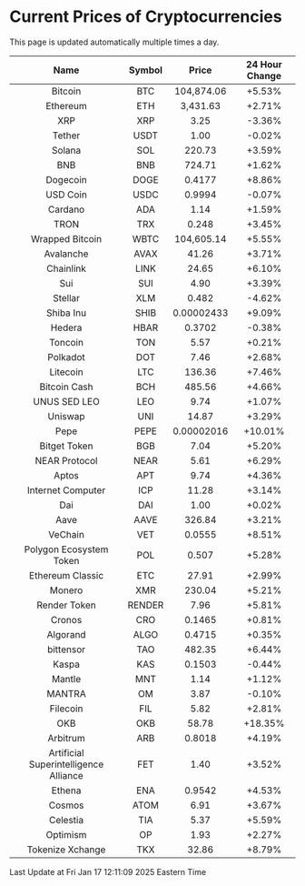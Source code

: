 # Current Prices of Cryptocurrencies
This page is updated automatically multiple times a day.

| Name | Symbol | Price | 24 Hour Change |
| :---: |:---:| :---: | :---: |
| Bitcoin | BTC | 104,874.06 | +5.53% |
| Ethereum | ETH | 3,431.63 | +2.71% |
| XRP | XRP | 3.25 | -3.36% |
| Tether | USDT | 1.00 | -0.02% |
| Solana | SOL | 220.73 | +3.59% |
| BNB | BNB | 724.71 | +1.62% |
| Dogecoin | DOGE | 0.4177 | +8.86% |
| USD Coin | USDC | 0.9994 | -0.07% |
| Cardano | ADA | 1.14 | +1.59% |
| TRON | TRX | 0.248 | +3.45% |
| Wrapped Bitcoin | WBTC | 104,605.14 | +5.55% |
| Avalanche | AVAX | 41.26 | +3.71% |
| Chainlink | LINK | 24.65 | +6.10% |
| Sui | SUI | 4.90 | +3.39% |
| Stellar | XLM | 0.482 | -4.62% |
| Shiba Inu | SHIB | 0.00002433 | +9.09% |
| Hedera | HBAR | 0.3702 | -0.38% |
| Toncoin | TON | 5.57 | +0.21% |
| Polkadot | DOT | 7.46 | +2.68% |
| Litecoin | LTC | 136.36 | +7.46% |
| Bitcoin Cash | BCH | 485.56 | +4.66% |
| UNUS SED LEO | LEO | 9.74 | +1.07% |
| Uniswap | UNI | 14.87 | +3.29% |
| Pepe | PEPE | 0.00002016 | +10.01% |
| Bitget Token | BGB | 7.04 | +5.20% |
| NEAR Protocol | NEAR | 5.61 | +6.29% |
| Aptos | APT | 9.74 | +4.36% |
| Internet Computer | ICP | 11.28 | +3.14% |
| Dai | DAI | 1.00 | +0.02% |
| Aave | AAVE | 326.84 | +3.21% |
| VeChain | VET | 0.0555 | +8.51% |
| Polygon Ecosystem Token | POL | 0.507 | +5.28% |
| Ethereum Classic | ETC | 27.91 | +2.99% |
| Monero | XMR | 230.04 | +5.21% |
| Render Token | RENDER | 7.96 | +5.81% |
| Cronos | CRO | 0.1465 | +0.81% |
| Algorand | ALGO | 0.4715 | +0.35% |
| bittensor | TAO | 482.35 | +6.44% |
| Kaspa | KAS | 0.1503 | -0.44% |
| Mantle | MNT | 1.14 | +1.12% |
| MANTRA | OM | 3.87 | -0.10% |
| Filecoin | FIL | 5.82 | +2.81% |
| OKB | OKB | 58.78 | +18.35% |
| Arbitrum | ARB | 0.8018 | +4.19% |
| Artificial Superintelligence Alliance | FET | 1.40 | +3.52% |
| Ethena | ENA | 0.9542 | +4.53% |
| Cosmos | ATOM | 6.91 | +3.67% |
| Celestia | TIA | 5.37 | +5.59% |
| Optimism | OP | 1.93 | +2.27% |
| Tokenize Xchange | TKX | 32.86 | +8.79% |

Last Update at Fri Jan 17 12:11:09 2025 Eastern Time